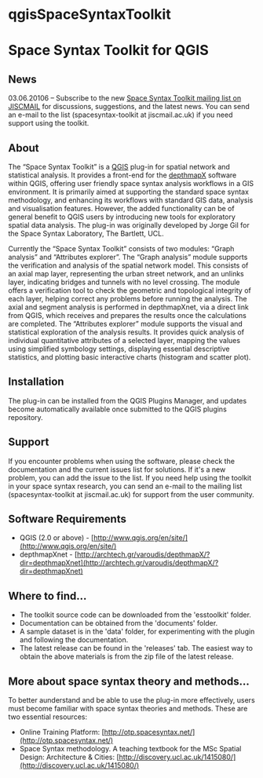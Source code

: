 qgisSpaceSyntaxToolkit
======================

# Space Syntax Toolkit for QGIS

## News
03.06.20106 – Subscribe to the new [Space Syntax Toolkit mailing list on JISCMAIL](https://www.jiscmail.ac.uk/cgi-bin/webadmin?A0=SPACESYNTAX-TOOLKIT) for discussions, suggestions, and the latest news. You can send an e-mail to the list (spacesyntax-toolkit at jiscmail.ac.uk) if you need support using the toolkit.

## About
The “Space Syntax Toolkit” is a [QGIS](http://www.qgis.org/en/site/) plug-in for spatial network and statistical analysis. It provides a front-end for the [depthmapX](https://varoudis.github.io/depthmapX/) software within QGIS, offering user friendly space syntax analysis workflows in a GIS environment. It is primarily aimed at supporting the standard space syntax methodology, and enhancing its workflows with standard GIS data, analysis and visualisation features. However, the added functionality can be of general benefit to QGIS users by introducing new tools for exploratory spatial data analysis. The plug-in was originally developed by Jorge Gil for the Space Syntax Laboratory, The Bartlett, UCL.

Currently the “Space Syntax Toolkit” consists of two modules: “Graph analysis” and “Attributes explorer”.
The “Graph analysis” module supports the verification and analysis of the spatial network model. This consists of an axial map layer, representing the urban street network, and an unlinks layer, indicating bridges and tunnels with no level crossing. The module offers a verification tool to check the geometric and topological integrity of each layer, helping correct any problems before running the analysis. The axial and segment analysis is performed in depthmapXnet, via a direct link from QGIS, which receives and prepares the results once the calculations are completed.
The “Attributes explorer” module supports the visual and statistical exploration of the analysis results. It provides quick analysis of individual quantitative attributes of a selected layer, mapping the values using simplified symbology settings, displaying essential descriptive statistics, and plotting basic interactive charts (histogram and scatter plot).

## Installation
The plug-in can be installed from the QGIS Plugins Manager, and updates become automatically available once submitted to the QGIS plugins repository.

## Support
If you encounter problems when using the software, please check the documentation and the current issues list for solutions. If it's a new problem, you can add the issue to the list.
If you need help using the toolkit in your space syntax research, you can send an e-mail to the mailing list (spacesyntax-toolkit at jiscmail.ac.uk) for support from the user community.

## Software Requirements
* QGIS (2.0 or above) - [http://www.qgis.org/en/site/](http://www.qgis.org/en/site/)
* depthmapXnet - [http://archtech.gr/varoudis/depthmapX/?dir=depthmapXnet](http://archtech.gr/varoudis/depthmapX/?dir=depthmapXnet)

## Where to find...
* The toolkit source code can be downloaded from the 'esstoolkit' folder.
* Documentation can be obtained from the 'documents' folder.
* A sample dataset is in the 'data' folder, for experimenting with the plugin and following the documentation.
* The latest release can be found in the 'releases' tab. The easiest way to obtain the above materials is from the zip file of the latest release. 

## More about space syntax theory and methods...
To better aunderstand and be able to use the plug-in more effectively, users must become familiar with space syntax theories and methods. These are two essential resources:
* Online Training Platform: [http://otp.spacesyntax.net/](http://otp.spacesyntax.net/)
* Space Syntax methodology. A teaching textbook for the MSc Spatial Design: Architecture & Cities: [http://discovery.ucl.ac.uk/1415080/](http://discovery.ucl.ac.uk/1415080/)
